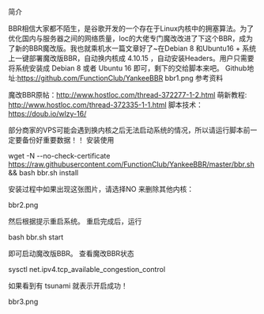 简介

BBR相信大家都不陌生，是谷歌开发的一个存在于Linux内核中的拥塞算法。为了优化国内与服务器之间的网络质量，loc的大佬专门魔改改进了下这个BBR，成为了新的BBR魔改版。我也就乘机水一篇文章好了~在Debian 8 和Ubuntu16 + 系统上一键部署魔改版BBR，自动换内核成 4.10.15 ，自动安装Headers。用户只需要将系统安装成 Debian 8 或者 Ubuntu 16 即可，剩下的交给脚本来吧。
Github地址:https://github.com/FunctionClub/YankeeBBR
bbr1.png
参考资料

魔改BBR原帖：http://www.hostloc.com/thread-372277-1-2.html
萌新教程: http://www.hostloc.com/thread-372335-1-1.html
脚本技术： https://doub.io/wlzy-16/

部分商家的VPS可能会遇到换内核之后无法启动系统的情况，所以请运行脚本前一定要备份好重要数据！！
安装使用

wget -N --no-check-certificate https://raw.githubusercontent.com/FunctionClub/YankeeBBR/master/bbr.sh && bash bbr.sh install

安装过程中如果出现这张图片，请选择NO 来删除其他内核：

bbr2.png

然后根据提示重启系统。
重启完成后，运行

bash bbr.sh start

即可启动魔改版BBR。
查看魔改BBR状态

sysctl net.ipv4.tcp_available_congestion_control

如果看到有 tsunami 就表示开启成功！

bbr3.png
